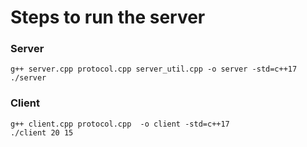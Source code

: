 # Steps to run the server
### Server
```
g++ server.cpp protocol.cpp server_util.cpp -o server -std=c++17
./server
```

### Client
```
g++ client.cpp protocol.cpp  -o client -std=c++17
./client 20 15
```



